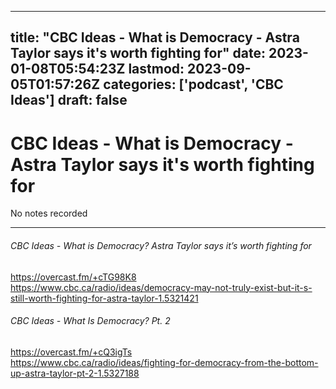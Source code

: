 
---
title: "CBC Ideas - What is Democracy - Astra Taylor says it's worth fighting for"
date: 2023-01-08T05:54:23Z
lastmod: 2023-09-05T01:57:26Z
categories: ['podcast', 'CBC Ideas']
draft: false
---


# CBC Ideas - What is Democracy - Astra Taylor says it's worth fighting for

No notes recorded

- - -

###### CBC Ideas - What is Democracy? Astra Taylor says it’s worth fighting for
https://overcast.fm/+cTG98K8  
https://www.cbc.ca/radio/ideas/democracy-may-not-truly-exist-but-it-s-still-worth-fighting-for-astra-taylor-1.5321421

###### CBC Ideas - What Is Democracy? Pt. 2
https://overcast.fm/+cQ3igTs  
https://www.cbc.ca/radio/ideas/fighting-for-democracy-from-the-bottom-up-astra-taylor-pt-2-1.5327188

<!-- #public #podcast #CBC Ideas# -->

<!-- {BearID:3DD6468C-4B96-4D68-A03E-67401C030CFB-28016-00002D97C814523C} -->
